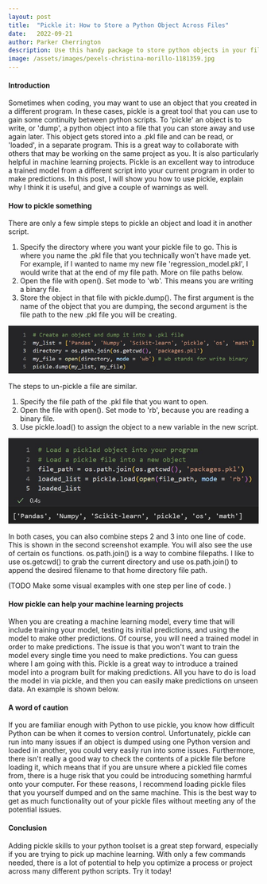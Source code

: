 ```yaml
---
layout: post
title:  "Pickle it: How to Store a Python Object Across Files"
date:   2022-09-21
author: Parker Cherrington
description: Use this handy package to store python objects in your file system to be used in any script you like.
image: /assets/images/pexels-christina-morillo-1181359.jpg
---
```


#### Introduction
Sometimes when coding, you may want to use an object that you created in a different program. In these cases, pickle is a great tool that you can use to gain some continuity between python scripts. To 'pickle' an object is to write, or 'dump', a python object into a file that you can store away and use again later. This object gets stored into a .pkl file and can be read, or 'loaded', in a separate program. This is a great way to collaborate with others that may be working on the same project as you. It is also particularly helpful in machine learning projects. Pickle is an excellent way to introduce a trained model from a different script into your current program in order to make predictions. In this post, I will show you how to use pickle, explain why I think it is useful, and give a couple of warnings as well.

#### How to pickle something
There are only a few simple steps to pickle an object and load it in another script.
1. Specify the directory where you want your pickle file to go. This is where you name the .pkl file that you technically won't have made yet. For example, if I wanted to name my new file 'regression_model.pkl', I would write that at the end of my file path. More on file paths below.
2. Open the file with open(). Set mode to 'wb'. This means you are writing a binary file.
3. Store the object in that file with pickle.dump(). The first argument is the name of the object that you are dumping, the second argument is the file path to the new .pkl file you will be creating.

![Dump example](https://raw.githubusercontent.com/parkcherrington/stat386-projects/main/assets/images/dump-example.jpg)

The steps to un-pickle a file are similar.
1. Specify the file path of the .pkl file that you want to open.
2. Open the file with open(). Set mode to 'rb', because you are reading a binary file.
3. Use pickle.load() to assign the object to a new variable in the new script.

![Load example](https://raw.githubusercontent.com/parkcherrington/stat386-projects/main/assets/images/load-example.jpg)

In both cases, you can also combine steps 2 and 3 into one line of code. This is shown in the second screenshot example. You will also see the use of certain os functions. os.path.join() is a way to combine filepaths. I like to use os.getcwd() to grab the current directory and use os.path.join() to append the desired filename to that home directory file path.

(TODO Make some visual examples with one step per line of code. )

#### How pickle can help your machine learning projects
When you are creating a machine learning model, every time that will include training your model, testing its initial predictions, and using the model to make other predictions. Of course, you will need a trained model in order to make predictions. The issue is that you won't want to train the model every single time you need to make predictions. You can guess where I am going with this. Pickle is a great way to introduce a trained model into a program built for making predictions. All you have to do is load the model in via pickle, and then you can easily make predictions on unseen data. An example is shown below.

#### A word of caution
If you are familiar enough with Python to use pickle, you know how difficult Python can be when it comes to version control. Unfortunately, pickle can run into many issues if an object is dumped using one Python version and loaded in another, you could very easily run into some issues. Furthermore, there isn't really a good way to check the contents of a pickle file before loading it, which means that if you are unsure where a pickled file comes from, there is a huge risk that you could be introducing something harmful onto your computer. For these reasons, I recommend loading pickle files that you yourself dumped and on the same machine. This is the best way to get as much functionality out of your pickle files without meeting any of the potential issues.

#### Conclusion
Adding pickle skills to your python toolset is a great step forward, especially if you are trying to pick up machine learning. With only a few commands needed, there is a lot of potential to help you optimize a process or project across many different python scripts. Try it today!